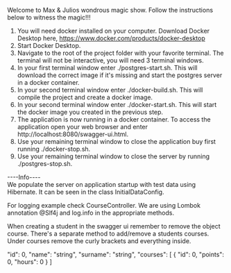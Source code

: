 Welcome to Max & Julios wondrous magic show. Follow the instructions below to witness the magic!!!

1. You will need docker installed on your computer. Download Docker Desktop
   here, https://www.docker.com/products/docker-desktop
2. Start Docker Desktop.
3. Navigate to the root of the project folder with your favorite terminal. The terminal will not be interactive, you
   will need 3 terminal windows.
4. In your first terminal window enter ./postgres-start.sh. This will download the correct image if it's missing and
   start the postgres server in a docker container.
5. In your second terminal window enter ./docker-build.sh. This will compile the project and create a docker image.
6. In your second terminal window enter ./docker-start.sh. This will start the docker image you created in the previous
   step.
7. The application is now running in a docker container. To access the application open your web browser and
   enter http://localhost:8080/swagger-ui.html.
8. Use your remaining terminal window to close the application buy first running ./docker-stop.sh.
9. Use your remaining terminal window to close the server by running ./postgres-stop.sh.

----Info----   
We populate the server on application startup with test data using Hibernate. It can be seen in the class
InitialDataConfig.

For logging example check CourseController. We are using Lombok annotation @Slf4j and log.info in the appropriate
methods.

When creating a student in the swagger ui remember to remove the object course. There's a separate method to add/remove
a students courses. 
Under courses remove the curly brackets and everything inside.

"id": 0,
"name": "string",
"surname": "string",
"courses": [
   {
   "id": 0,
   "points": 0,
   "hours": 0 
   }
]

